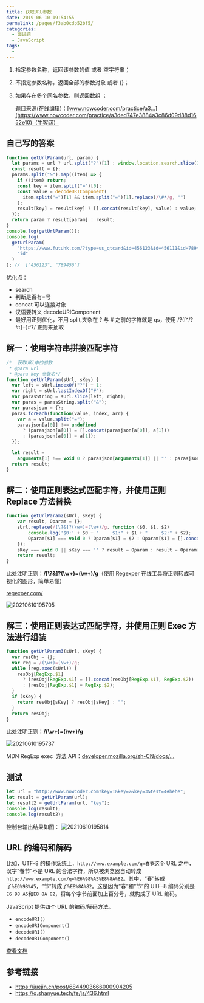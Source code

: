 ```yaml
---
title: 获取URL参数
date: 2019-06-10 19:54:55
permalink: /pages/f3ab0cdb52bf5/
categories:
  - 面试题
  - JavaScript
tags:
  -
---
```


1. 指定参数名称，返回该参数的值 或者 空字符串；
2. 不指定参数名称，返回全部的参数对象 或者 {}；
3. 如果存在多个同名参数，则返回数组 ；

   <!-- more -->

   题目来源(在线编辑)：[www.nowcoder.com/practice/a3…](https://www.nowcoder.com/practice/a3ded747e3884a3c86d09d88d1652e10)（牛客网）

## 自己写的答案

```js
function getUrlParam(url, param) {
  let params = url ? url.split("?")[1] : window.location.search.slice(1);
  const result = {};
  params.split("&").map((item) => {
    if (!item) return;
    const key = item.split("=")[0];
    const value = decodeURIComponent(
      item.split("=")[1] && item.split("=")[1].replace(/\#*/g, "")
    );
    result[key] = result[key] ? [].concat(result[key], value) : value;
  });
  return param ? result[param] : result;
}
console.log(getUrlParam());
console.log(
  getUrlParam(
    "https://www.futuhk.com/?type=us_qtcard&id=456123&id=456111&id=789456&city=%E5%8C%97%E4%BA%AC&enabled",
    "id"
  )
); //  ["456123", "789456"]
```

优化点：

- search
- 判断是否有=号
- concat 可以连接对象
- 汉语要转义 decodeURIComponent
- 最好用正则优化，不用 split,夹杂在 ? 与 # 之前的字符就是 qs，使用 /\?([^/?#:]+)#?/ 正则来抽取

## 解一：使用字符串拼接匹配字符

```js
/*  获取URl中的参数
 * @para url
 * @para key 参数名*/
function getUrlParam(sUrl, sKey) {
  var left = sUrl.indexOf("?") + 1;
  var right = sUrl.lastIndexOf("#");
  var parasString = sUrl.slice(left, right);
  var paras = parasString.split("&");
  var parasjson = {};
  paras.forEach(function(value, index, arr) {
    var a = value.split("=");
    parasjson[a[0]] !== undefined
      ? (parasjson[a[0]] = [].concat(parasjson[a[0]], a[1]))
      : (parasjson[a[0]] = a[1]);
  });

  let result =
    arguments[1] !== void 0 ? parasjson[arguments[1]] || "" : parasjson;
  return result;
}
```

## 解二：使用正则表达式匹配字符，并使用正则 Replace 方法替换

```js
function getUrlParam2(sUrl, sKey) {
    var result, Oparam = {};
    sUrl.replace(/[\?&]?(\w+)=(\w+)/g, function ($0, $1, $2)
        console.log('$0:' + $0 + "     $1:" + $1 + "     $2:" + $2);
        Oparam[$1] === void 0 ? Oparam[$1] = $2 : Oparam[$1] = [].concat(Oparam[$1], $2);
    });
    sKey === void 0 || sKey === '' ? result = Oparam : result = Oparam[sKey] || '';
    return result;
}
```

此处注明正则：**/\[\\?&\]?(\\w+)=(\\w+)/g**（使用 Regexper 在线工具将正则转成可视化的图形，简单易懂）

[regexper.com/](https://regexper.com/)

![20210610195705](https://cdn.jsdelivr.net/gh/wu529778790/image/blog/20210610195705.png)

## 解三：使用正则表达式匹配字符，并使用正则 Exec 方法进行组装

```js
function getUrlParam3(sUrl, sKey) {
  var resObj = {};
  var reg = /(\w+)=(\w+)/g;
  while (reg.exec(sUrl)) {
    resObj[RegExp.$1]
      ? (resObj[RegExp.$1] = [].concat(resObj[RegExp.$1], RegExp.$2))
      : (resObj[RegExp.$1] = RegExp.$2);
  }
  if (sKey) {
    return resObj[sKey] ? resObj[sKey] : "";
  }
  return resObj;
}
```

此处注明正则：**/(\\w+)=(\\w+)/g**

![20210610195737](https://cdn.jsdelivr.net/gh/wu529778790/image/blog/20210610195737.png)

MDN RegExp exec  方法 API：[developer.mozilla.org/zh-CN/docs/…](https://developer.mozilla.org/zh-CN/docs/Web/JavaScript/Reference/Global_Objects/RegExp/exec)

## 测试

```js
let url = "http://www.nowcoder.com?key=1&key=2&key=3&test=4#hehe";
let result = getUrlParam(url);
let result2 = getUrlParam(url, "key");
console.log(result);
console.log(result2);
```

控制台输出结果如图：
![20210610195814](https://cdn.jsdelivr.net/gh/wu529778790/image/blog/20210610195814.png)

## URL 的编码和解码

比如，UTF-8 的操作系统上，`http://www.example.com/q=春节`这个 URL 之中，汉字“春节”不是 URL 的合法字符，所以被浏览器自动转成`http://www.example.com/q=%E6%98%A5%E8%8A%82`。其中，“春”转成了`%E6%98%A5`，“节”转成了`%E8%8A%82`。这是因为“春”和“节”的 UTF-8 编码分别是`E6 98 A5`和`E8 8A 82`，将每个字节前面加上百分号，就构成了 URL 编码。

JavaScript 提供四个 URL 的编码/解码方法。

- `encodeURI()`
- `encodeURIComponent()`
- `decodeURI()`
- `decodeURIComponent()`

[查看文档](https://developer.mozilla.org/zh-CN/docs/Web/JavaScript/Reference/Global_Objects/decodeURI)

## 参考链接

- <https://juejin.cn/post/6844903666000904205>
- <https://q.shanyue.tech/fe/js/436.html>
